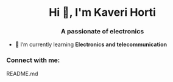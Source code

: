 <h1 align="center">Hi 👋, I'm Kaveri Horti</h1>
<h3 align="center">A passionate of electronics</h3>

- 🌱 I’m currently learning **Electronics and telecommunication**

<h3 align="left">Connect with me:</h3>
<p align="left">
</p>
README.md

